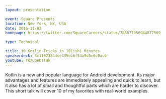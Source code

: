 ```yaml
---
layout: presentation

event: Square Presents
location: New York, NY, USA
date: 2016-11-02
homepage: https://twitter.com/SquareCareers/status/785877056944877569

type: Technical

title: 10 Kotlin Tricks in 10(ish) Minutes
speakerdeck: 8c11623844ce435eb6f54a9d5e6c0ac6
youtube: YKzUbeUtTak
---
```


Kotlin is a new and popular language for Android development. Its major advantages and features are
immediately appealing and quick to learn, but it also has a lot of small and thoughtful parts which
are harder to discover. This short talk will cover 10 of my favorites with real-world examples.
